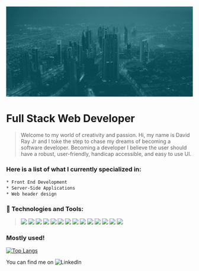 ![Header for github](/imgs/header.gif)

# Full Stack Web Developer 

> Welcome to my world of creativity and passion. Hi, my name is David Ray Jr and I toke the step to chase my dreams of becoming a software developer. Becoming a developer
I believe the user should have a robust, user-friendly, handicap accessible, and easy to use UI.

### Here is a list of what I currently specialized in:
    * Front End Development
    * Server-Side Applications
    * Web header design

### :toolbox: Technologies and Tools:
> ![](https://img.shields.io/badge/HTML-informational?style=flat&logo=<LOGO_NAME>&logoColor=white&color=red)
![](https://img.shields.io/badge/CSS-informational?style=flat&logo=<LOGO_NAME>&logoColor=white&color=red)
![](https://img.shields.io/badge/LESS-informational?style=flat&logo=<LOGO_NAME>&logoColor=white&color=red)
![](https://img.shields.io/badge/JavaScript-informational?style=flat&logo=<LOGO_NAME>&logoColor=white&color=red)
![](https://img.shields.io/badge/React-informational?style=flat&logo=<LOGO_NAME>&logoColor=white&color=red)
![](https://img.shields.io/badge/Redux-informational?style=flat&logo=<LOGO_NAME>&logoColor=white&color=red)
![](https://img.shields.io/badge/NodeJS-informational?style=flat&logo=<LOGO_NAME>&logoColor=white&color=red)
![](https://img.shields.io/badge/ExpressJS-informational?style=flat&logo=<LOGO_NAME>&logoColor=white&color=red)
![](https://img.shields.io/badge/SQLite3-informational?style=flat&logo=<LOGO_NAME>&logoColor=white&color=red)
![](https://img.shields.io/badge/Postgres-informational?style=flat&logo=<LOGO_NAME>&logoColor=white&color=red)
![](https://img.shields.io/badge/JEST-informational?style=flat&logo=<LOGO_NAME>&logoColor=white&color=red)
![](https://img.shields.io/badge/Trello-informational?style=flat&logo=<LOGO_NAME>&logoColor=white&color=red)
![](https://img.shields.io/badge/VisualStudio-mational?style=flat&logo=<LOGO_NAME>&logoColor=white&color=red)
![](https://img.shields.io/badge/MaterialUI-mational?style=flat&logo=<LOGO_NAME>&logoColor=white&color=red)

### Mostly used!

[![Top Langs](https://github-readme-stats.vercel.app/api/top-langs/?username=Dlray89)](https://github.com/anuraghazra/github-readme-stats)


You can find me on ![LinkedIn][2.2]

<!-- Icons -->

[2.2]: https://raw.githubusercontent.com/MartinHeinz/MartinHeinz/master/linkedin-3-16.png (LinkedIn icon without padding)

<!-- Links to your social media accounts -->

[2]: https://www.linkedin.com/in/dapperdave1914/

<!-- Icons -->



<!--
**Dlray89/Dlray89** is a ✨ _special_ ✨ repository because its `README.md` (this file) appears on your GitHub profile.

Here are some ideas to get you started:

- 🔭 I’m currently working on ...
- 🌱 I’m currently learning ...
- 👯 I’m looking to collaborate on ...
- 🤔 I’m looking for help with ...
- 💬 Ask me about ...
- 📫 How to reach me: ...
- 😄 Pronouns: ...
- ⚡ Fun fact: ...
-->
